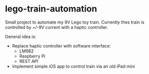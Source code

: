 # lego-train-automation

Small project to automate my 9V Lego toy train. Currently thes train is
controlled by +/-9V current with a haptic controller.

General idea is:

* Replace haptic controller with software interface:
  * LM982
  * Raspberry Pi
  * REST API
* Implement simple iOS app to control train via an old iPad mini
